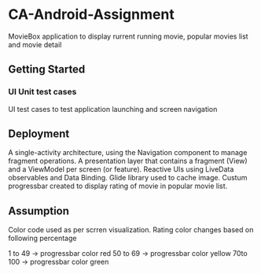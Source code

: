 # CA-Android-Assignment
MovieBox application to display rurrent running movie, popular movies list and movie detail 

## Getting Started


### UI Unit test cases
UI test cases to test application launching and screen navigation


## Deployment
A single-activity architecture, using the Navigation component to manage fragment operations.
A presentation layer that contains a fragment (View) and a ViewModel per screen (or feature).
Reactive UIs using LiveData observables and Data Binding.
Glide library used to cache image.
Custum progressbar created to display rating of movie in popular movie list. 

## Assumption 
Color code used as per scrren visualization.
Rating color changes based on following percentage

1 to 49 -> progressbar color red
50 to 69 -> progressbar color yellow
70to 100 -> progressbar color green








